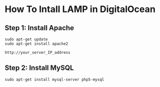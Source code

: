 # How To Intall LAMP in DigitalOcean

## Step 1: Install Apache

```
sudo apt-get update
sudo apt-get install apache2
```
```
http://your_server_IP_address
```
## Step 2: Install MySQL

```
sudo apt-get install mysql-server php5-mysql
```
